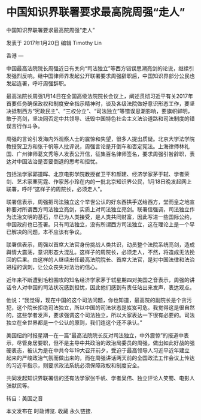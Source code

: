 # 中国知识界联署要求最高院周强“走人”

中国知识界联署要求最高院周强“走人”

发表于 2017年1月20日 编辑 Timothy Lin

香港 —

中国最高法院院长周强近日有关向“司法独立”等西方错误思潮亮剑的论说，继续引发强烈反响。继中国律师界发起公开联署要求周强辞职后，中国知识界部分公民也发起连署，呼吁周强辞职。

最高法院长周强1月14日在全国高级法院院长会议上，阐述贯彻习近平有关2017年首要任务确保政权和制度安全指示精神时，谈及各级法院做好意识形态工作，要坚决抵制西方“宪政民主”、“三权分立”、“司法独立”等错误思潮影响，要旗帜鲜明，敢于亮剑，坚决同否定中共领导、诋毁中国特色社会主义法治道路和司法制度的错误言行作斗争。

周强的言论引发海内外观察人士的震惊和失望，很多人提出质疑。北京大学法学院教授贺卫方和张千帆等人批评说，周强言论是开倒车和否定宪法。上海律师林礼国、广州律师葛文秀等人发表公开信，征集百名律师签名，要求周强引咎辞职，表达对中国法治是否要倒退的思考和担忧。

包括法学家郭道晖、北京电影学院教授崔卫平和郝建、经济学家茅于轼、学者荣剑、艺术家栗宪霆、作家苏小玲在内的一批北京知识界公民，1月18日晚发起网上联署，呼吁“这样子的周院长，必须走人”。

联署信表示，周强把司法独立这个举世公认的好东西拱手送给西方，堂而皇之地宣称要对所谓西方司法独立亮剑，实质上对司法独立亮剑。联署信强调，司法独立作为法治文明的基石，早已为人类接受，是人类共同财富，因此写进一些国际公约，中国政府也已签署。只有司法独立，没有所谓西方司法独立，这在理论上是一个早已解决的问题，本不应该有争议。

联署信表示，周强以首席大法官身份挑战人类共识，动员整个法院系统亮剑，造成舆情大震荡，意识形态大混乱。这样子的周院长，必须走人，不然，将造成无法挽回的后果。由这样的人继续出任最高法院院长、首席大法官，是对中国法律和法治进程的讽刺，让公众丧失对法治的信心。

近年来不断遭到毛粉围攻的知名经济学家茅于轼星期四对美国之音表示，周强的讲话令人对中国的司法状况感到担忧，因此他们感到有责任站出来发声，表达观点。

他说：“我觉得，现在中国的这个司法问题，你也知道，最高院的副院长是个贪污犯，这个院长拒绝司法独立，所以中国的司法状态是岌岌可危。我觉得这是很自然的，这些学者发声，要求强调这个司法独立，所以大家表达一下很有必要的。司法独立在全世界都是一个公认的原则，我们连这个还不承认。”

美国纽约时报星期一在一篇“最高法院院长反对司法独立，中外震惊”的报道中表示，尽管身居要职，但不是主导中共政治的政治局委员的周强，做出如此好战的强硬表态，被认为是在中共今年19大召开前夕，受迫于最高领导人习近平近年建立起来的严峻政治气氛而做出来的，而在周强讲话两天前的全国政法工作会议上传达的习近平指示，则要求政法系统必须保障政权和制度安全。

共同发起知识界联署信的还有法学家张千帆、学者吴伟、独立评论人笑蜀、电影人张献民等。

转自：美国之音

本文发布在 时政博览. 收藏 永久链接.